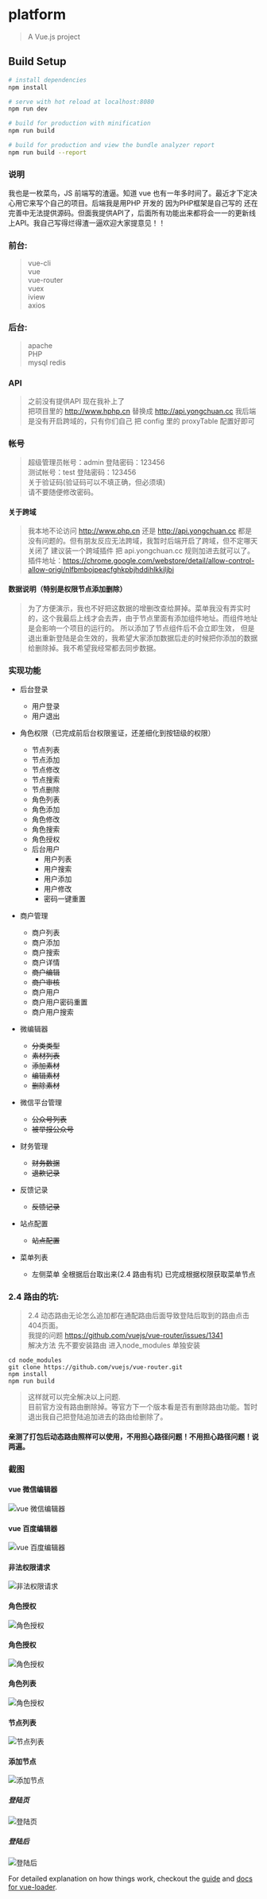 # platform

> A Vue.js project

## Build Setup

``` bash
# install dependencies
npm install

# serve with hot reload at localhost:8080
npm run dev

# build for production with minification
npm run build

# build for production and view the bundle analyzer report
npm run build --report
```

### 说明
我也是一枚菜鸟，JS 前端写的渣逼。知道 vue 也有一年多时间了。最近才下定决心用它来写个自己的项目。后端我是用PHP 开发的
因为PHP框架是自己写的 还在完善中无法提供源码。但面我提供API了，后面所有功能出来都将会一一的更新线上API。我自己写得烂得渣一逼欢迎大家提意见！！

### 前台:
   > vue-cli \
   > vue \
   > vue-router \
   > vuex \
   > iview \
   > axios

### 后台:
   > apache \
   > PHP \
   > mysql redis
   
### API
   > 之前没有提供API 现在我补上了 \
   > 把项目里的 http://www.hphp.cn 替换成 http://api.yongchuan.cc 
   > 我后端是没有开启跨域的，只有你们自己 把 config 里的 proxyTable 配置好即可
   
### 帐号
   > 超级管理员帐号：admin 登陆密码：123456 \
   > 测试帐号：test 登陆密码：123456 \
   > 关于验证码(验证码可以不填正确，但必须填) \
   > 请不要随便修改密码。
   
#### 关于跨域
 > 我本地不论访问 http://www.php.cn 还是 http://api.yongchuan.cc 都是没有问题的。但有朋友反应无法跨域，我暂时后端开启了跨域，但不定哪天关闭了
 建议装一个跨域插件 把 api.yongchuan.cc 规则加进去就可以了。 \
 > 插件地址：https://chrome.google.com/webstore/detail/allow-control-allow-origi/nlfbmbojpeacfghkpbjhddihlkkiljbi
 
#### 数据说明（特别是权限节点添加删除）
 > 为了方便演示，我也不好把这数据的增删改查给屏掉。菜单我没有弄实时的，这个我最后上线才会去弄，由于节点里面有添加组件地址。而组件地址是会影响一个项目的运行的。 所以添加了节点组件后不会立即生效，
 但是退出重新登陆是会生效的，我希望大家添加数据后走的时候把你添加的数据给删除掉。我不希望我经常都去同步数据。 

### 实现功能
* 后台登录
    * 用户登录
    * 用户退出

* 角色权限（已完成前后台权限鉴证，还差细化到按钮级的权限）
    * 节点列表
    * 节点添加
    * 节点修改
    * 节点搜索
    * 节点删除
    * 角色列表
    * 角色添加
    * 角色修改
    * 角色搜索
    * 角色授权
    * 后台用户
        * 用户列表
        * 用户搜索
        * 用户添加
        * 用户修改
        * 密码一键重置
    
* 商户管理
    * 商户列表
    * 商户添加
    * 商户搜索
    * 商户详情
    * ~~商户编辑~~
    * ~~商户审核~~
    * 商户用户
    * 商户用户密码重置
    * 商户用户搜索
    
* 微编辑器
    * ~~分类类型~~
    * ~~素材列表~~
    * ~~添加素材~~
    * ~~编辑素材~~
    * ~~删除素材~~

* 微信平台管理
    * ~~公众号列表~~
    * ~~被举报公众号~~
    
* 财务管理
    * ~~财务数据~~
    * ~~退款记录~~
    
* 反馈记录
    * ~~反馈记录~~
    
* 站点配置
    * ~~站点配置~~
    
* 菜单列表
    * 左侧菜单 全根据后台取出来(2.4 路由有坑) 已完成根据权限获取菜单节点

### 2.4 路由的坑:
   > 2.4 动态路由无论怎么追加都在通配路由后面导致登陆后取到的路由点击404页面。\
   > 我提的问题 https://github.com/vuejs/vue-router/issues/1341 \
   > 解决方法 先不要安装路由 进入node_modules 单独安装
 ```
 cd node_modules
 git clone https://github.com/vuejs/vue-router.git
 npm install
 npm run build  
 ```
 > 这样就可以完全解决以上问题. \
 > 目前官方没有路由删除掉。等官方下一个版本看是否有删除路由功能。暂时退出我自己把登陆追加进去的路由给删除了。
 
#### 亲测了打包后动态路由照样可以使用，不用担心路径问题！不用担心路径问题！说两遍。

### 截图

#### vue 微信编辑器
![vue 微信编辑器](./demo/images/edit.jpg)

#### vue 百度编辑器
![vue 百度编辑器](./demo/images/editor.jpg)

#### 非法权限请求
![非法权限请求](./demo/images/auth2.jpg)

#### 角色授权
![角色授权](./demo/images/gif_auth.gif)

#### 角色授权
![角色授权](./demo/images/auth.jpg)

#### 角色列表
![角色授权](./demo/images/auth1.jpg)

#### 节点列表
![节点列表](./demo/images/rule.jpg)

#### 添加节点
![添加节点](./demo/images/add_rule.jpg)

##### 登陆页

![登陆页](./demo/images/login.jpg)

##### 登陆后

![登陆后](./demo/images/main.jpg)

For detailed explanation on how things work, checkout the [guide](http://vuejs-templates.github.io/webpack/) and [docs for vue-loader](http://vuejs.github.io/vue-loader).
